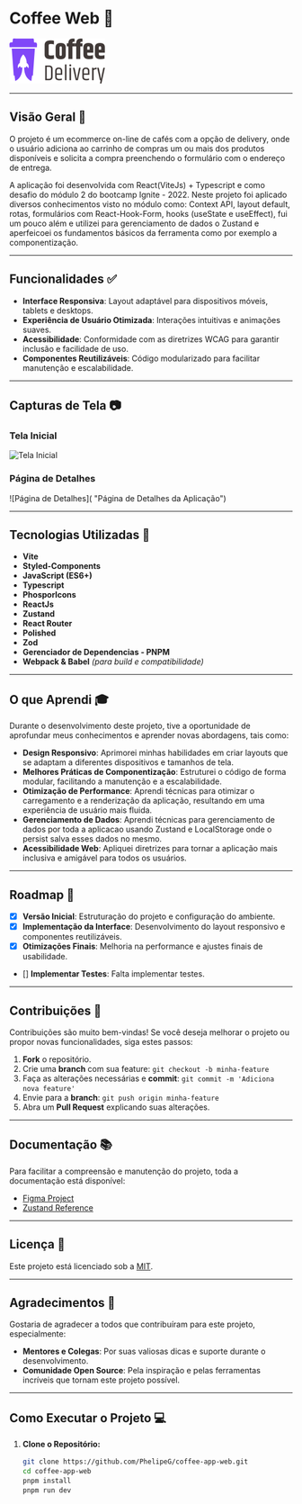 # Coffee Web :rocket:

![Logo do Projeto](https://raw.githubusercontent.com/tavareshenrique/ignite-reactjs-challenge-02-coffee-delivery/495cc5aa91e78c394a507eb389ca72fb389fb499/src/assets/img/logo.svg "Logo do Projeto")

---

## Visão Geral :eyes:

O projeto é um ecommerce on-line de cafés com a opção de delivery, onde o usuário adiciona ao carrinho de compras um ou mais dos produtos disponíveis e solicita a compra preenchendo o formulário com o endereço de entrega.

A aplicação foi desenvolvida com React(ViteJs) + Typescript e como desafio do módulo 2 do bootcamp Ignite - 2022. Neste projeto foi aplicado diversos conhecimentos visto no módulo como: Context API, layout default, rotas, formulários com React-Hook-Form, hooks (useState e useEffect), fui um pouco além e utilizei para gerenciamento de dados o Zustand e aperfeicoei os fundamentos básicos da ferramenta como por exemplo a componentização.

---

## Funcionalidades :white_check_mark:

- **Interface Responsiva**: Layout adaptável para dispositivos móveis, tablets e desktops.
- **Experiência de Usuário Otimizada**: Interações intuitivas e animações suaves.
- **Acessibilidade**: Conformidade com as diretrizes WCAG para garantir inclusão e facilidade de uso.
- **Componentes Reutilizáveis**: Código modularizado para facilitar manutenção e escalabilidade.

---

## Capturas de Tela :camera:

### Tela Inicial

![Tela Inicial](https://github.com/user-attachments/assets/3fe60f6e-a9aa-41da-a2d3-b05b53b86dd8 "Tela Inicial da Aplicação")

### Página de Detalhes

![Página de Detalhes]( "Página de Detalhes da Aplicação")

---

## Tecnologias Utilizadas :wrench:

- **Vite**
- **Styled-Components**
- **JavaScript (ES6+)**
- **Typescript**
- **PhosporIcons**
- **ReactJs**
- **Zustand**
- **React Router**
- **Polished**
- **Zod**
- **Gerenciador de Dependencias - PNPM**
- **Webpack & Babel** _(para build e compatibilidade)_

---

## O que Aprendi :mortar_board:

Durante o desenvolvimento deste projeto, tive a oportunidade de aprofundar meus conhecimentos e aprender novas abordagens, tais como:

- **Design Responsivo**: Aprimorei minhas habilidades em criar layouts que se adaptam a diferentes dispositivos e tamanhos de tela.
- **Melhores Práticas de Componentização**: Estruturei o código de forma modular, facilitando a manutenção e a escalabilidade.
- **Otimização de Performance**: Aprendi técnicas para otimizar o carregamento e a renderização da aplicação, resultando em uma experiência de usuário mais fluida.
- **Gerenciamento de Dados**: Aprendi técnicas para gerenciamento de dados por toda a aplicacao usando Zustand e LocalStorage onde o persist salva esses dados no mesmo.
- **Acessibilidade Web**: Apliquei diretrizes para tornar a aplicação mais inclusiva e amigável para todos os usuários.

---

## Roadmap :dart:

- [x] **Versão Inicial**: Estruturação do projeto e configuração do ambiente.
- [x] **Implementação da Interface**: Desenvolvimento do layout responsivo e componentes reutilizáveis.
- [x] **Otimizações Finais**: Melhoria na performance e ajustes finais de usabilidade.
- [] **Implementar Testes**: Falta implementar testes.

---

## Contribuições :handshake:

Contribuições são muito bem-vindas! Se você deseja melhorar o projeto ou propor novas funcionalidades, siga estes passos:

1. **Fork** o repositório.
2. Crie uma **branch** com sua feature: `git checkout -b minha-feature`
3. Faça as alterações necessárias e **commit**: `git commit -m 'Adiciona nova feature'`
4. Envie para a **branch**: `git push origin minha-feature`
5. Abra um **Pull Request** explicando suas alterações.

---

## Documentação :books:

Para facilitar a compreensão e manutenção do projeto, toda a documentação está disponível:

- [Figma Project](<https://www.figma.com/design/WZ9tcZQCD49RA6zVIIYiwm/Coffee-Delivery-%E2%80%A2-Desafio-React-(Copy)?node-id=2-12&p=f&t=aay1u3LGvpZiKkK1-0>)
- [Zustand Reference](https://zustand-demo.pmnd.rs/)

---

## Licença :scroll:

Este projeto está licenciado sob a [MIT](LICENSE).

---

## Agradecimentos :clap:

Gostaria de agradecer a todos que contribuíram para este projeto, especialmente:

- **Mentores e Colegas**: Por suas valiosas dicas e suporte durante o desenvolvimento.
- **Comunidade Open Source**: Pela inspiração e pelas ferramentas incríveis que tornam este projeto possível.

---

## Como Executar o Projeto :computer:

1. **Clone o Repositório:**

   ```bash
   git clone https://github.com/PhelipeG/coffee-app-web.git
   cd coffee-app-web
   pnpm install
   pnpm run dev
   ```
